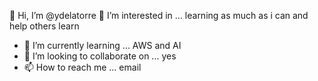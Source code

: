  👋 Hi, I’m @ydelatorre
 👀 I’m interested in ... learning as much as i can and help others learn 
- 🌱 I’m currently learning ... AWS and AI
- 💞️ I’m looking to collaborate on ... yes
- 📫 How to reach me ... email

<!---
ydelatorre/ydelatorre is a ✨ special ✨ repository because its `README.md` (this file) appears on your GitHub profile.
You can click the Preview link to take a look at your changes.
--->
